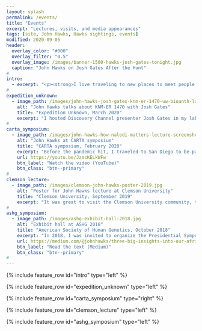 ```yaml
---
layout: splash
permalink: /events/
title: "Events"
excerpt: "Lectures, visits, and media appearances"
tags: [site, John Hawks, Hawks sightings, events]
modified: 2020-09-05
header:
  overlay_color: "#000"
  overlay_filter: "0.5"
  overlay_image: /images/banner-1500-hawks-josh-gates-tonight.jpg
  caption: "John Hawks on Josh Gates After the Hunt"
#
intro: 
  - excerpt: "<p><strong>I love traveling to new places to meet people and talk about uncovering human origins. Some highlights of my recent events and appearances.</strong></p>"
#
expedition_unknown: 
  - image_path: /images/john-hawks-josh-gates-knm-er-1470-uw-bioanth-lab-2020.jpg
    alt: "John Hawks talks about KNM-ER 1470 with Josh Gates"
    title: "Expedition Unknown, March 2020"
    excerpt: "I hosted Discovery Channel presenter Josh Gates in my laboratory in Madison to chat about the fossil evidence of human origins. Then, I joined him remotely from South Africa. This 2-part episode, which also visited my friend Charles Musiba at Laetoli, Tanzania and Dominic Stratford at Sterkfontein, gave a neat chance to bring some recent discoveries to viewers around the U.S."
#
carta_symposium: 
  - image_path: /images/john-hawks-how-naledi-matters-lecture-screenshot-2020.jpg
    alt: "John Hawks at CARTA symposium"
    title: "CARTA symposium, February 2020"
    excerpt: "Before the pandemic hit, I traveled to San Diego to be part of a symposium for CARTA, an academic center at UC--San Diego. The focus of the event was <em>Exploring the Origins of Today's Humans</em>. My presentation gave an update on our South African research in the Rising Star cave system, and the place of <em>Homo naledi</em> in our origins."
    url: https://youtu.be/JzmcKELkWFw
    btn_label: "Watch the video (YouTube)"
    btn_class: "btn--primary"
#
clemson_lecture: 
  - image_path: /images/clemson-john-hawks-poster-2019.jpg
    alt: "Poster for John Hawks lecture at Clemson University"
    title: "Clemson University, September 2019"
    excerpt: "It was great to visit the Clemson University community, talking about how new discoveries across Africa are changing our view of modern human origins."
#
ashg_symposium: 
  - image_path: /images/ashg-exhibit-hall-2018.jpg
    alt: "Exhibit hall at ASHG 2018"
    title: "American Society of Human Genetics, October 2018"
    excerpt: "In 2018, I was invited to organize the Presidential Symposium at the American Society of Human Genetics. This was a wonderful event devoted to African genetics and prehistory, with featured speakers Ambroise Wonkam from the University of Cape Town and Himla Soodyall of the University of the Witwatersrand. It was inspiring to bring new research across the spectrum of genetics and archaeology to this audience of more than 5000 human geneticists. My address at the symposium focused on the interaction of new discoveries in the fossil and archaeological records with new DNA research on living and ancient people." 
    url: https://medium.com/@johnhawks/three-big-insights-into-our-african-origins-3fa01eb5f03
    btn_label: "Read the text (Medium)"
    btn_class: "btn--primary"
#
---
```


{% include feature_row id="intro" type="left" %}

{% include feature_row id="expedition_unknown" type="left" %}

{% include feature_row id="carta_symposium" type="right" %}

{% include feature_row id="clemson_lecture" type="left" %}

{% include feature_row id="ashg_symposium" type="left" %}


